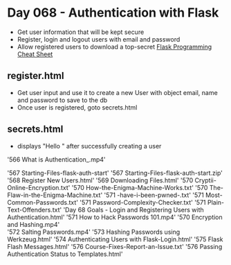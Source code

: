 # Day 068 - Authentication with Flask


- Get user information that will be kept secure
- Register, login and logout users with email and password
- Allow registered users to download a top-secret [Flask Programming Cheat Sheet](static/files/cheat_sheet.pdf)

## register.html
- Get user input and use it to create a new User with object email, name and password to save to the db
- Once user is registered, goto secrets.html

## secrets.html
- displays "Hello <username>" after successfully creating a user

'566 What is Authentication_.mp4'  

'567 Starting-Files-flask-auth-start'
'567 Starting-Files-flask-auth-start.zip'
'568 Register New Users.html'
'569 Downloading Files.html'
'570 Cryptii-Online-Encryption.txt'
'570 How-the-Enigma-Machine-Works.txt'
'570 The-Flaw-in-the-Enigma-Machine.txt'
'571 -have-i-been-pwned-.txt'
'571 Most-Common-Passwords.txt'
'571 Password-Complexity-Checker.txt'
'571 Plain-Text-Offenders.txt'
'Day 68 Goals - Login and Registering Users with Authentication.html'
'571 How to Hack Passwords 101.mp4'
'570 Encryption and Hashing.mp4'   
'572 Salting Passwords.mp4'
'573 Hashing Passwords using Werkzeug.html'
'574 Authenticating Users with Flask-Login.html'
'575 Flask Flash Messages.html'
'576 Course-Fixes-Report-an-Issue.txt'
'576 Passing Authentication Status to Templates.html'
